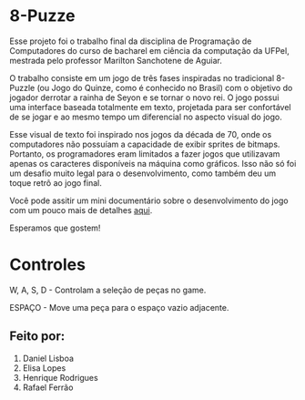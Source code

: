 # 8-Puzze

 Esse projeto foi o trabalho final da disciplina de Programação de Computadores do curso de bacharel em ciência da computação da UFPel, mestrada pelo professor Marilton Sanchotene de Aguiar.
 
 O trabalho consiste em um jogo de três fases inspiradas no tradicional 8-Puzzle (ou Jogo do Quinze, como é conhecido no Brasil) com o objetivo do jogador derrotar a rainha de Seyon e se tornar o novo rei. O jogo possui uma interface baseada totalmente em texto, projetada para ser confortável de se jogar e ao mesmo tempo um diferencial no aspecto visual do jogo.
 
 Esse visual de texto foi inspirado nos jogos da década de 70, onde os computadores não possuíam a capacidade de exibir sprites de bitmaps. Portanto, os programadores eram limitados a fazer jogos que utilizavam apenas os caracteres disponíveis na máquina como gráficos. Isso não só foi um desafio muito legal para o desenvolvimento, como também deu um toque retrô ao jogo final.
 
 Você pode assitir um mini documentário sobre o desenvolvimento do jogo com um pouco mais de detalhes [aqui](https://www.youtube.com/watch?v=UIjoTUqt1Y4).
 
 Esperamos que gostem!
 
 # Controles
 
 W, A, S, D - Controlam a seleção de peças no game.
 
 ESPAÇO - Move uma peça para o espaço vazio adjacente.
 
## Feito por:
 
  1. Daniel Lisboa
  2. Elisa Lopes
  3. Henrique Rodrigues
  4. Rafael Ferrão
